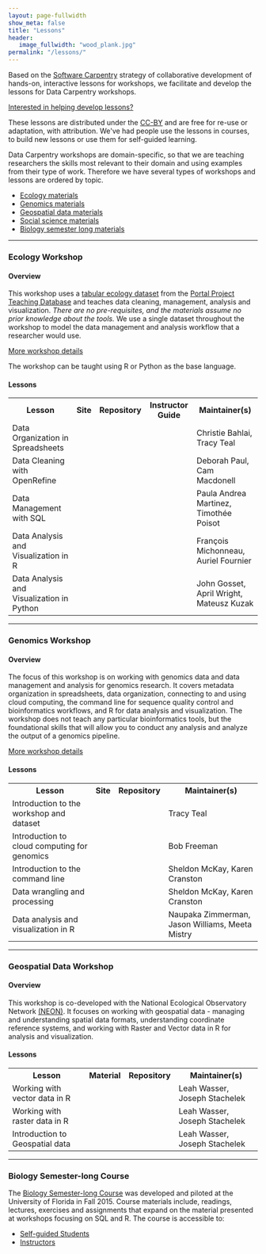 ```yaml
---
layout: page-fullwidth
show_meta: false
title: "Lessons"
header:
   image_fullwidth: "wood_plank.jpg"
permalink: "/lessons/"
---
```


Based on the [Software Carpentry](http://software-carpentry.org) strategy of collaborative development
of hands-on, interactive lessons for workshops, we facilitate and
develop the lessons for Data Carpentry workshops.

[Interested in helping develop lessons?](/involved-lessons/)

These lessons are distributed under the [CC-BY](https://creativecommons.org/licenses/by/2.0/) and are free for re-use or adaptation, with attribution. We've had people use the lessons in courses, to build new lessons or use them for self-guided learning.

Data Carpentry workshops are domain-specific, so that we are teaching researchers the skills most relevant to their domain and using examples from their type of work. Therefore we have several types of workshops and lessons are ordered by topic.

- [Ecology materials](#ecology-workshop)
- [Genomics materials](#genomics-workshop)
- [Geospatial data materials](#geospatial-data-workshop)
- [Social science materials](#social-science-materials)
- [Biology semester long materials](#biology-semester-long-course)

<hr>

### Ecology Workshop

#### Overview

This workshop uses a [tabular ecology dataset](https://github.com/datacarpentry/ecology-workshop/blob/master/data.md) from the [Portal Project Teaching Database](https://figshare.com/articles/Portal_Project_Teaching_Database/1314459) and teaches data cleaning, management, analysis and visualization. *There are no pre-requisites, and the materials assume no prior knowledge about the tools.* We use a single dataset throughout the workshop to model the data management and analysis workflow that a researcher would use.

[More workshop details](https://github.com/datacarpentry/ecology-workshop)

The workshop can be taught using R or Python as the base language.

#### Lessons


<table class="table table-striped">
  <tr>
    <th>Lesson</th>
    <th>Site</th>
    <th>Repository</th>
    <th>Instructor Guide</th>
    <th>Maintainer(s)</th>
  </tr>
  <tr>
    <td>Data Organization in Spreadsheets</td>
    <td><a href="{{site.dc_github_site_url}}/spreadsheet-ecology-lesson/" target="_blank" class="icon-browser" title="icon-browser"></a></td>
    <td><a href="{{site.dc_github_repo_url}}/spreadsheet-ecology-lesson/" target="_blank" class="icon-github" title="icon-github"></a></td>
    <td><a href="{{site.dc_github_repo_url}}/spreadsheet-ecology-lesson/blob/gh-pages/instructor_notes.md" target="_blank" class="icon-github" title="icon-github"></a></td>
    <td>Christie Bahlai, Tracy Teal</td>
  </tr>
  <tr>
    <td>Data Cleaning with OpenRefine</td>
    <td><a href="{{site.dc_github_site_url}}/OpenRefine-ecology-lesson/" target="_blank" class="icon-browser" title="icon-browser"></a></td>
    <td><a href="{{site.dc_github_repo_url}}/OpenRefine-ecology-lesson/" target="_blank" class="icon-github" title="icon-github"></a></td>
    <td><a href="{{site.dc_github_repo_url}}/OpenRefine-ecology-lesson/blob/gh-pages/instructor-notes.md" target="_blank" class="icon-github" title="icon-github"></a></td>
    <td>Deborah Paul, Cam Macdonell</td>
  </tr>
  <tr>
    <td>Data Management with SQL</td>
    <td><a href="{{site.dc_github_site_url}}/sql-ecology-lesson/" target="_blank" class="icon-browser" title="icon-browser"></a></td>
    <td><a href="{{site.dc_github_repo_url}}/sql-ecology-lesson/" target="_blank" class="icon-github" title="icon-github"></a></td>
    <td><a href="{{site.dc_github_repo_url}}/sql-ecology-lesson/blob/gh-pages/instructor-notes.md" target="_blank" class="icon-github" title="icon-github"></a></td>
    <td>Paula Andrea Martinez, Timothée Poisot</td>
  </tr>
  <tr>
    <td>Data Analysis and Visualization in R</td>
    <td><a href="{{site.dc_github_site_url}}/R-ecology-lesson/" target="_blank" class="icon-browser" title="icon-browser"></a></td>
    <td><a href="{{site.dc_github_repo_url}}/R-ecology-lesson/" target="_blank" class="icon-github" title="icon-github"></a></td>
    <td><a href="{{site.dc_github_repo_url}}/R-ecology-lesson/blob/instructor_notes/instructor_notes.md" target="_blank" class="icon-github" title="icon-github"></a></td>
    <td>François Michonneau, Auriel Fournier</td>
  </tr>
  <tr>
    <td>Data Analysis and Visualization in Python</td>
    <td><a href="{{site.dc_github_site_url}}/python-ecology-lesson/" target="_blank" class="icon-browser" title="icon-browser"></a></td>
    <td><a href="{{site.dc_github_repo_url}}/python-ecology-lesson/" target="_blank" class="icon-github" title="icon-github"></a></td>
    <td><a href="{{site.dc_github_repo_url}}/python-ecology-lesson/blob/gh-pages/INSTRUCTORS.md" target="_blank" class="icon-github" title="icon-github"></a></td>
    <td>John Gosset, April Wright, Mateusz Kuzak</td>
  </tr>
</table>

<hr>

### Genomics Workshop

#### Overview

The focus of this workshop is on working with genomics data and data management and analysis for genomics research. It covers metadata organization in spreadsheets, data organization, connecting to and using cloud computing, the command line for sequence quality control and bioinformatics workflows, and R for data analysis and visualization. The workshop does not teach any particular bioinformatics tools, but the foundational skills that will allow you to conduct any analysis and analyze the output of a genomics pipeline.

[More workshop details](http://www.datacarpentry.org/genomics-workshop/)

#### Lessons

<table class="table table-striped">
  <tr>
    <th>Lesson</th>
    <th>Site</th>
    <th>Repository</th>
    <th>Maintainer(s)</th>
  </tr>
  <tr>
    <td>Introduction to the workshop and dataset</td>
    <td><a href="{{site.dc_website_url}}/introduction-genomics/" target="_blank" class="icon-browser" title="icon-browser"></a></td>
    <td><a href="{{site.dc_github_repo_url}}/introduction-genomics/" target="_blank" class="icon-github" title="icon-github"></a></td>
    <td>Tracy Teal</td>
  </tr>
  <tr>
    <td>Introduction to cloud computing for genomics</td>
    <td><a href="{{site.dc_website_url}}/cloud-genomics" target="_blank" class="icon-browser" title="icon-browser"></a></td>
   <td><a href="{{site.dc_github_repo_url}}/cloud-genomics/" target="_blank" class="icon-github" title="icon-github"></a></td>
    <td>Bob Freeman</td>
  </tr>
  <tr>
    <td>Introduction to the command line</td>
    <td><a href="{{site.dc_website_url}}/shell-genomics/lessons/" target="_blank" class="icon-browser" title="icon-browser"></a></td>
   <td><a href="{{site.dc_github_repo_url}}/shell-genomics/" target="_blank" class="icon-github" title="icon-github"></a></td>
    <td>Sheldon McKay, Karen Cranston</td>
  </tr>
  <tr>
    <td>Data wrangling and processing</td>
    <td><a href="{{site.dc_github_repo_url}}/wrangling-genomics/tree/gh-pages/lessons" target="_blank" class="icon-browser" title="icon-browser"></a></td>
   <td><a href="{{site.dc_github_repo_url}}/wrangling-genomics/" target="_blank" class="icon-github" title="icon-github"></a></td>
    <td>Sheldon McKay, Karen Cranston</td>
  </tr>
  <tr>
    <td>Data analysis and visualization in R</td>
    <td><a href="{{site.dc_website_url}}/R-genomics/" target="_blank" class="icon-browser" title="icon-browser"></a></td>
    <td><a href="{{site.dc_github_repo_url}}/R-genomics/" target="_blank" class="icon-github" title="icon-github"></a></td>
    <td>Naupaka Zimmerman, Jason Williams, Meeta Mistry</td>
  </tr>
</table>

<hr>

### Geospatial Data Workshop

#### Overview

This workshop is co-developed with the National Ecological Observatory Network [(NEON)](http://www.neonscience.org). It focuses on working with geospatial data - managing and understanding spatial data formats, understanding coordinate reference systems, and working with Raster and Vector data in R for analysis and visualization.

#### Lessons

<table class="table table-striped">
  <tr>
    <th>Lesson</th>
    <th>Material</th>
    <th>Repository</th>
    <th>Maintainer(s)</th>
  </tr>
  <tr>
    <td>Working with vector data in R</td>
    <td><a href="http://neondataskills.org/tutorial-series/vector-data-series/" target="_blank" class="icon-browser" title="icon-browser"></a></td>
    <td><a href="{{site.dc_github_repo_url}}/NEON-R-Spatial-Vector" target="_blank" class="icon-github" title="icon-github"></a></td>
    <td>Leah Wasser, Joseph Stachelek</td>
  </tr>
  <tr>
    <td>Working with raster data in R</td>
    <td><a href="http://neondataskills.org/tutorial-series/raster-data-series/" target="_blank" class="icon-browser" title="icon-browser"></a></td>
    <td><a href="{{site.dc_github_repo_url}}/NEON-R-Spatial-Raster" target="_blank" class="icon-github" title="icon-github"></a></td>
    <td>Leah Wasser, Joseph Stachelek</td>
  </tr>
  <tr>
    <td>Introduction to Geospatial data</td>
    <td><a href="http://www.datacarpentry.org/NEON-R-Spatio-Temporal-Data-and-Management-Intro/" target="_blank" class="icon-browser" title="icon-browser"></a></td>
    <td><a href="{{site.dc_github_repo_url}}/NEON-R-Spatio-Temporal-Data-and-Management-Intro" target="_blank" class="icon-github" title="icon-github"></a></td>
    <td>Leah Wasser, Joseph Stachelek</td>
  </tr>


  </table>


<hr>

### Biology Semester-long Course

The [Biology Semester-long Course](http://www.datacarpentry.org/semester-biology/)
was developed and piloted at the University of Florida in Fall 2015.
Course materials include, readings, lectures, exercises and assignments
that expand on the material presented at workshops focusing on SQL and R.
The course is accessible to:

- [Self-guided Students](http://www.datacarpentry.org/semester-biology/START-for-self-guided-students)
- [Instructors](http://www.datacarpentry.org/semester-biology/docs/)
